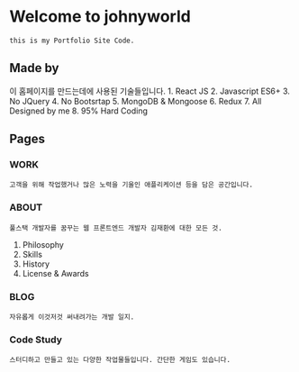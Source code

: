 # Welcome to johnyworld
	this is my Portfolio Site Code.

## Made by
이 홈페이지를 만드는데에 사용된 기술들입니다.
	1. React JS
	2. Javascript ES6+
	3. No JQuery
	4. No Bootsrtap
	5. MongoDB & Mongoose
	6. Redux
	7. All Designed by me
	8. 95% Hard Coding

## Pages

### WORK
	고객을 위해 작업했거나 많은 노력을 기울인 애플리케이션 등을 담은 공간입니다.

### ABOUT
	풀스택 개발자를 꿈꾸는 웹 프론트엔드 개발자 김재환에 대한 모든 것.
1. Philosophy
2. Skills
3. History
4. License & Awards

### BLOG
	자유롭게 이것저것 써내려가는 개발 일지.

### Code Study
	스터디하고 만들고 있는 다양한 작업물들입니다. 간단한 게임도 있습니다.


